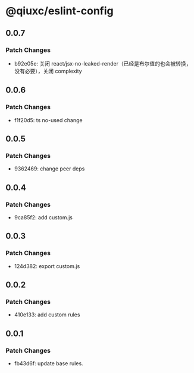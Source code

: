 # @qiuxc/eslint-config

## 0.0.7

### Patch Changes

- b92e05e: 关闭 react/jsx-no-leaked-render（已经是布尔值的也会被转换，没有必要），关闭 complexity

## 0.0.6

### Patch Changes

- f1f20d5: ts no-used change

## 0.0.5

### Patch Changes

- 9362469: change peer deps

## 0.0.4

### Patch Changes

- 9ca85f2: add custom.js

## 0.0.3

### Patch Changes

- 124d382: export custom.js

## 0.0.2

### Patch Changes

- 410e133: add custom rules

## 0.0.1

### Patch Changes

- fb43d6f: update base rules.
